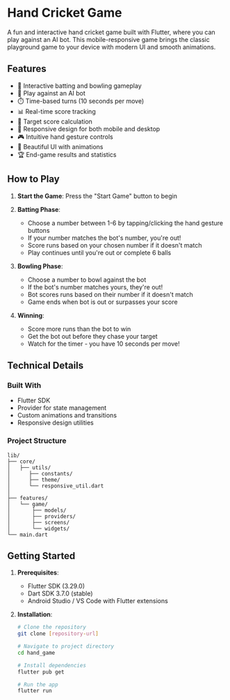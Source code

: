 # Hand Cricket Game

A fun and interactive hand cricket game built with Flutter, where you can play against an AI bot. This mobile-responsive game brings the classic playground game to your device with modern UI and smooth animations.

## Features

- 🏏 Interactive batting and bowling gameplay
- 🤖 Play against an AI bot
- ⏱️ Time-based turns (10 seconds per move)
- 📊 Real-time score tracking
- 🎯 Target score calculation
- 📱 Responsive design for both mobile and desktop
- 🎮 Intuitive hand gesture controls
- 🎨 Beautiful UI with animations
- 🏆 End-game results and statistics

## How to Play

1. **Start the Game**: Press the "Start Game" button to begin
2. **Batting Phase**:
   - Choose a number between 1-6 by tapping/clicking the hand gesture buttons
   - If your number matches the bot's number, you're out!
   - Score runs based on your chosen number if it doesn't match
   - Play continues until you're out or complete 6 balls

3. **Bowling Phase**:
   - Choose a number to bowl against the bot
   - If the bot's number matches yours, they're out!
   - Bot scores runs based on their number if it doesn't match
   - Game ends when bot is out or surpasses your score

4. **Winning**:
   - Score more runs than the bot to win
   - Get the bot out before they chase your target
   - Watch for the timer - you have 10 seconds per move!

## Technical Details

### Built With
- Flutter SDK
- Provider for state management
- Custom animations and transitions
- Responsive design utilities

### Project Structure
```
lib/
├── core/
│   ├── utils/
│      ├── constants/
│      ├── theme/
│      └── responsive_util.dart
│   
├── features/
│   └── game/
│       ├── models/
│       ├── providers/
│       ├── screens/
│       └── widgets/
└── main.dart
```

## Getting Started

1. **Prerequisites**:
   - Flutter SDK (3.29.0)
   - Dart SDK  3.7.0 (stable)
   - Android Studio / VS Code with Flutter extensions

2. **Installation**:
   ```bash
   # Clone the repository
   git clone [repository-url]

   # Navigate to project directory
   cd hand_game

   # Install dependencies
   flutter pub get

   # Run the app
   flutter run
   ```

